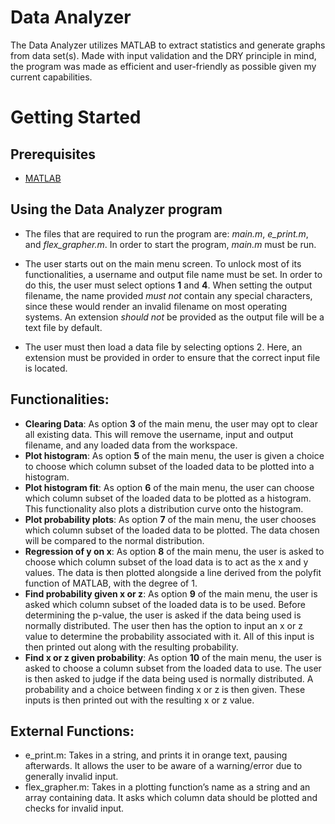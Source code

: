 # Data Analyzer
The Data Analyzer utilizes MATLAB to extract statistics and generate graphs from data set(s). Made with input validation and the DRY principle in mind, the program was made as efficient and user-friendly as possible given my current capabilities.

# Getting Started
## Prerequisites
- [MATLAB](https://www.mathworks.com/products/matlab.html)
## Using the Data Analyzer program
- The files that are required to run the program are: _main.m_, _e_print.m_, and _flex_grapher.m_. In order to start the program, _main.m_ must be run.
	
- The user starts out on the main menu screen. To unlock most of its functionalities, a username and output file name must be set. In order to do this, the user must select options __1__ and __4__. When setting the output filename, the name provided _must not_ contain any special characters, since these would render an invalid filename on most operating systems. An extension _should not_ be provided as the output file will be a text file by default.
- The user must then load a data file by selecting options 2. Here, an extension must be provided in order to ensure that the correct input file is located.
## Functionalities:
- __Clearing Data__: As option __3__ of the main menu, the user may opt to clear all existing data. This will remove the username, input and output filename, and any loaded data from the workspace.
- __Plot histogram__: As option __5__ of the main menu, the user is given a choice to choose which column subset of the loaded data to be plotted into a histogram.
- __Plot histogram fit__: As option __6__ of the main menu, the user can choose which column subset of the loaded data to be plotted as a histogram. This functionality also plots a distribution curve onto the histogram.
- __Plot probability plots__: As option __7__ of the main menu, the user chooses which column subset of the loaded data to be plotted. The data chosen will be compared to the normal distribution. 
- __Regression of y on x__: As option __8__ of the main menu, the user is asked to choose which column subset of the load data is to act as the x and y values. The data is then plotted alongside a line derived from the polyfit function of MATLAB, with the degree of 1.
- __Find probability given x or z__: As option __9__ of the main menu, the user is asked which column subset of the loaded data is to be used. Before determining the p-value, the user is asked if the data being used is normally distributed. The user then has the option to input an x or z value to determine the probability associated with it. All of this input is then printed out along with the resulting probability.
- __Find x or z given probability__: As option __10__ of the main menu, the user is asked to choose a column subset from the loaded data to use. The user is then asked to judge if the data being used is normally distributed. A probability and a choice between finding x or z is then given. These inputs is then printed out with the resulting x or z value.
## External Functions:
- e_print.m: Takes in a string, and prints it in orange text, pausing afterwards. It allows the user to be aware of a warning/error due to generally invalid input.
- flex_grapher.m: Takes in a plotting function’s name as a string and an array containing data. It asks which column data should be plotted and checks for invalid input.
